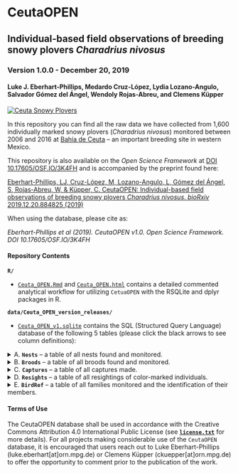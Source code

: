 # CeutaOPEN
## Individual-based field observations of breeding snowy plovers *Charadrius nivosus*
### Version 1.0.0 - December 20, 2019
#### Luke J. Eberhart-Phillips, Medardo Cruz-López, Lydia Lozano-Angulo, Salvador Gómez del Ángel, Wendoly Rojas-Abreu, and Clemens Küpper

[![Ceuta Snowy Plovers](https://lukeeberhartphillips.files.wordpress.com/2019/03/ceuta_open_logo_cut-1.png)](https://www.youtube.com/watch?v=h4OxHZXADA8)

In this repository you can find all the raw data we have collected from 1,600 individually marked snowy plovers (_Charadrius nivosus_) monitored between 2006 and 2016 at [Bahía de Ceuta](https://www.google.com/maps/@23.9197739,-106.9668912,2358m/data=!3m1!1e3 "Google Map Satellite") – an important breeding site in western Mexico.

This repository is also available on the *Open Science Framework* at [DOI 10.17605/OSF.IO/3K4FH](https://osf.io/3k4fh/ "OSF CeutaOPEN repo") and is accompanied by the preprint found here: 

[Eberhart-Phillips, LJ, Cruz-López, M, Lozano-Angulo, L, Gómez del Ángel, S, Rojas-Abreu, W, & Küpper, C. CeutaOPEN: Individual-based field observations of breeding snowy plovers *Charadrius nivosus*. *bioRxiv* 2019.12.20.884825 (2019)](https://www.biorxiv.org/content/10.1101/2019.12.20.884825v1 "bioRxiv manuscript")

When using the database, please cite as:

*Eberhart-Phillips et al (2019). CeutaOPEN v1.0. Open Science Framework. DOI 10.17605/OSF.IO/3K4FH*

#### Repository Contents
**`R/`**

  - [`Ceuta_OPEN.Rmd`](https://github.com/leberhartphillips/Ceuta_OPEN/blob/master/R/Ceuta_OPEN.Rmd "RMarkdown") and [`Ceuta_OPEN.html`](https://github.com/leberhartphillips/Ceuta_OPEN/blob/master/R/Ceuta_OPEN.html "html") contains a detailed commented analytical workflow for utilizing `CetuaOPEN` with the RSQLite and dplyr packages in R.
  

**`data/Ceuta_OPEN_version_releases/`**

  - [`Ceuta_OPEN_v1.sqlite`](https://github.com/leberhartphillips/Ceuta_OPEN/blob/master/data/Ceuta_OPEN_version_releases/Ceuta_OPEN_v1.sqlite "Ceuta OPEN data") contains the SQL (Structured Query Language) database of the following 5 tables (please click the black arrows to see column definitions):

  <details>
  <summary>A. <b><code>Nests</code></b> – a table of all nests found and monitored.</summary>
  
  Columns are defined as:

  1.	`species`: species of plover (all snowy plover 'SNPL' in this case)
  2.	`population`: population at which nest was monitored (all Ceuta in this case)
  3.	`year`: year during which nest was monitored
  4.	`site`: site at which nest was monitored
  5.	`nest`: unique identifier of nest (unique within year and within site)
  6.	`ID`: a concatenation of `year`, `site`, and `nest` to make a unique value across sites and years
  7.	`easting`: UTM easting of nest
  8.	`northing`: UTM northing of nest
  9.	`utm`: UTM zone of nest
  10.	`found_date`: date nest was discovered (stored in the internal `Date` format of R and represents the number of days since January 1, 1970, the ‘Unix epoch’. Converted easily in R using ‘as.Date(x, origin = “1970-01-01”)’)
  11.	`found_time`: time nest was discovered (24h format, e.g., 1633)
  12.	`nest_initiation_date`: estimated date when the first egg of the nest was laid (i.e., its 'initiation'). The estimate is calculated by subtracting the age in days of the oldest egg (determined by the floatation scores`float1`, `float2`, and `float3` defined below) and a 5-day laying period for three-egg clutches or a 3-day laying period for two-egg clutches or a 1-day laying period for one-egg clutches (egg-laying intervals are based on [Page et al. 2009](http://obpa-nc.org/DOI-AdminRecord/0071935-0072002.pdf "Snowy Plover (Charadrius alexandrinus), The Birds of North America Online")). Determining initiation dates of clutches found at stage `F` is imprecise, and thus we estimated the initiation date by subtracting 25 days from the hatch date (i.e., the average length of incubation in this population) and an additional 5, 3, or 1 days for the laying period depending on the clutch size. For nests found at stage `F` that failed before hatching, the nest initiation date is `NA`.
  13.	`end_date`: date nest ended (stored in the internal `Date` format of R and represents the number of days since January 1, 1970, the ‘Unix epoch’. Converted easily in R using ‘as.Date(x, origin = “1970-01-01”)’; cause specified in `fate`)
  14.	`last_observation_alive`: date nest was last observed active (stored in the internal `Date` format of R and represents the number of days since January 1, 1970, the ‘Unix epoch’. Converted easily in R using ‘as.Date(x, origin = “1970-01-01”)’)
  15.	`fate`: fate of nest (either: Abandoned, Flooded, Hatch, Predated, Unhatched, Other, or Unknown)
  16.	`male`: ring ID of male seen tending nest
  17.	`female`: ring ID of female seen tending nest
  18.	`no_chicks`: number of chicks hatched from nest
  19.	`clutch_size`: number of eggs found in nest
  20.	`length1`: length in millimeters of egg #1
  21.	`width1`: width in millimeters of egg #1 
  22.	`float1`: float score of egg #1 as defined on page 5 of [Székely, Kosztolányi, and Küpper (2008)](https://www.researchgate.net/publication/228494424_Practical_guide_for_investigating_breeding_ecology_of_Kentish_plover_Charadrius_alexandrinus "Practical guide for investigating breeding ecology of Kentish plover Charadrius alexandrinus")
  23.	`length2`: length in millimeters of egg #2
  24.	`width2`: width in millimeters of egg #2
  25.	`float2`: float score of egg #2 as defined on page 5 of [Székely, Kosztolányi, and Küpper (2008)](https://www.researchgate.net/publication/228494424_Practical_guide_for_investigating_breeding_ecology_of_Kentish_plover_Charadrius_alexandrinus "Practical guide for investigating breeding ecology of Kentish plover Charadrius alexandrinus")
  26.	`length3`: length in millimeters of egg #3
  27.	`width3`: width in millimeters of egg #3
  28.	`float3`: float score of egg #3 as defined on page 5 of [Székely, Kosztolányi, and Küpper (2008)](https://www.researchgate.net/publication/228494424_Practical_guide_for_investigating_breeding_ecology_of_Kentish_plover_Charadrius_alexandrinus "Practical guide for investigating breeding ecology of Kentish plover Charadrius alexandrinus")
  29.	`photo`: indication if a photo of nest was taken (1) or not (0)
  30.	`observer`: initials of observer who found nest
  31.	`comments`: miscellaneous comments pertinent to nest's observation
  </details>
  
  <details>
  <summary>B. <b><code>Broods</code></b> – a table of all broods found and monitored.</summary>
  
  Columns are defined as:
  
  1.	`species`: species of plover (all snowy plover ‘SNPL’ in this case)
  2.	`population`: population at which brood was observed (all Ceuta in this case)
  3.	`year`: year during which brood was observed
  4.	`site`: site at which brood was observed
  5.	`brood`: unique identifier of brood (unique within year and within site). Broods originating from known nests retain the `nest` identifier found in the **`Nests`** table, whereas broods hatching from unknown nests have a negative identifier (e.g., `-2`)
  6.	`ID`: a concatenation of `year`, `site`, and `nest` to make a unique value across sites and years
  7.	`easting`: UTM easting of brood observation
  8.	`northing`: UTM northing of brood observation
  9.	`utm`: UTM zone of brood observation
  10.	`date`: date brood observation was made (stored in the internal `Date` format of R and represents the number of days since January 1, 1970, the ‘Unix epoch’. Converted easily in R using ‘as.Date(x, origin = “1970-01-01”)’)
  11.	`time`: time brood observation was made (24h format, e.g., 1633)
  12.	`distance`: estimated distance in meters between brood and observer
  13.	`degree`: estimated bearing of brood relative to observer (i.e., the number of degrees in the angle measured in a clockwise direction from the north line to the line joining the observer to the brood)
  14.	`parents`: parents attending brood at time of observation (0 = no parent present; 1 = one parent (not identified whether male or female); 2 = female only (2+ when female certainly identified, whilst male uncertain); 3 = male only (3+, i.e., opposite of 2+); 4 = both present)
  15.	`male`: ring ID of male observed tending brood
  16.	`female`: ring ID of female observed tending brood
  17.	`chicks`: number of chicks observed in brood
  18.	`chick_codes`: color ring combinations of all chicks observed (individuals seperated by a comma). The scheme can be noted as XX.XX|XX.XX where X indicates a color (or metal) ring, the full stop marks the position of 'knee-joint' and the pipe divides the left and right leg. Thus the readout is "left above . left below | right above . right below". See page 9 of [Székely, Kosztolányi, and Küpper (2008)](https://www.researchgate.net/publication/228494424_Practical_guide_for_investigating_breeding_ecology_of_Kentish_plover_Charadrius_alexandrinus "Practical guide for investigating breeding ecology of Kentish plover Charadrius alexandrinus") for more details.
  19.	`photo`: indication if a photo of the brood was taken (1) or not (0)
  20.	`observer`: initials of observer making brood observation
  21.	`comments`: miscellaneous comments pertinent to brood's observation
  </details>

  <details>
  <summary>C. <b><code>Captures</code></b> – a table of all captures made.</summary>
  
  Columns are defined as:
  
  1.	`species`: species of plover (all snowy plover ‘SNPL’ in this case)
  2.	`population`: population at which capture was made (all Ceuta in this case)
  3.	`year`: year during which capture was made
  4.	`site`: site at which capture was made
  5.	`nest`: unique identifier of nest at which capture was made (unique within year and within site). If capture was made at a brood originating from a unknown nest, the ID is negative (e.g., `-2`).
  6.	`ID`: a concatenation of `year`, `site`, and `nest` to make a unique value
  7.	`ring`: alpha-numeric code of metal ring assigned to captured individual
  8.	`code`: color-ring combination assigned to captured individual. The scheme can be noted as XX.XX|XX.XX where X indicates a color (or metal) ring, the full stop marks the position of 'knee-joint' and the pipe divides the left and right leg. Thus the readout is "left above . left below | right above . right below". See page 9 of [Székely, Kosztolányi, and Küpper (2008)](https://www.researchgate.net/publication/228494424_Practical_guide_for_investigating_breeding_ecology_of_Kentish_plover_Charadrius_alexandrinus "Practical guide for investigating breeding ecology of Kentish plover Charadrius alexandrinus") for more details.
  9.	`age`: age of captured individual (J = juvenile (chicks and first-years), A = adult (second years and older))
  10. `field_sex`: sex of individual determined in the field based on ornamentation and other clues (e.g., time of capture, parental care, etc.), where F = female, M = males, and J = unknown sexed juvenile.
  11. `mol_sex`: sex of individual determined in the lab with the P2/P8 and Calex-31 markers (for our PCR conditions see [dos Remedios et al. (2015)](https://onlinelibrary.wiley.com/doi/full/10.1111/ibi.12263 "Ontogenic differences in sexual size dimorphism across four plover populations")), where F = female, M = males, U = insufficient molecular evidence (e.g., markers failed), and NA = individual not molecularly sex-typed. Note: All birds initially captured in years after 2013 have not yet been molecularly sex-typed.
  12.	`sex`: sex of captured individual (F = female, M = males, J = unknown sexed juvenile)
  13.	`easting`: UTM easting of capture
  14.	`northing`: UTM northing of capture
  15.	`utm`: UTM zone of capture
  16.	`date`: date capture was made (%Y-%m-%d POSIX format, e.g., 2008-05-14)
  17.	`time`: time capture was made (24h format, e.g., 1633)
  18.	`parents`: parents attending captured individual (if `age` = "J") at time of observation (0 = no parent present; 1 = one parent (not identified whether male or female); 2 = female only (2+ when female certainly identified, whilst male uncertain); 3 = male only (3+, i.e., opposite of 2+); 4 = both present)
  19.	`weight`: weight in grams of captured individual
  20.	`bill`: length in millimeters of upper mandible of captured individual. Measured as the distance between the tip of the forehead feathering at the base of the upper bill, along the ridge of the culmen, and the tip of the bill (also known as the "exposed culmen" measurement; _sensu_ page 8 of Pyle, P. 1997. Identification guide to North American birds. Part 1, Columbidae to Ploceidae. State Creek Press, Bolinas, CA)
  21.	`left_tarsus`: length in millimeters of left tarsus of captured individual. Measured as the distance between the notch at the end of the lateral condyle of the tibiotarsus on the backside of the leg, to the last tarsal scute on the front of the leg at the base of the foot (also known as the "outside tarsus" or "diagonal tarsus" measurement; _sensu_ page 11 of Pyle, P. 1997. Identification guide to North American birds. Part 1, Columbidae to Ploceidae. State Creek Press, Bolinas, CA)
  22.	`right_tarsus`: same as `left_tarsus` measurement above but for right leg of captured individual
  23.	`left_wing`: length in millimeters of left wing of captured individual. Measured as the distance from the carpal joint (the bend of the wing) to the longest primary feather whilst flattening the wing and straightening the primaries (also known as the "maximum flat" or "flattened and straightened" measurement; _sensu_ page 6 of Pyle, P. 1997. Identification guide to North American birds. Part 1, Columbidae to Ploceidae. State Creek Press, Bolinas, CA)
  24.	`right_wing`: same as `left_wing` measurement above but for right wing of captured individual
  25.	`blood`: indication if blood from captured individual was collected (1) or not (0)
  26.	`moult`: primary molt score of captured individual. Scored as a the stage of the moult and the number of feathers at that stage. See [Ringers' Manual, British Trust for Ornithology, Thetford](https://www.bto.org/sites/default/files/u17/downloads/about/resources/primary-moult.pdf "Moult Scoring") for more details.
  27.	`fat`: fat score of captured individual, scored as the amount of visible fat in the furcular region or tracheal pit. See [Ringers' Manual, British Trust for Ornithology, Thetford](https://www.bto.org/sites/default/files/u17/downloads/about/resources/Fat%20score.pdf "Fat Scores") for more details.
  28.	`lice`: indication if feather lice from captured individual were collected (1) or not (0)
  29.	`fecal`: indication if faeces from captured individual was collected (1) or not (0)
  30.	`photo`: indication if a photo of captured individual was taken (1) or not (0)
  31.	`observer`: initials of observer making capture
  32.	`comments`: miscellaneous comments pertinent to capture event
  </details>

  <details>
  <summary>D. <b><code>Resights</code></b> – a table of all resightings of color-marked individuals.</summary>
  
  Columns are defined as:
  
  1.	`species`: species of plover (all snowy plover ‘SNPL’ in this case)
  2.	`population`: population at which resighting was made (all Ceuta in this case)
  3.	`year`: year during which resighting was made
  4.	`site`: site at which resighting was made
  5.	`easting`: UTM easting of observer's location while resighting
  6.	`northing`: UTM northing of observer's location while resighting
  7.	`utm`: UTM zone of observer's location while resighting
  8.	`date`: date resighting was made (stored in the internal `Date` format of R and represents the number of days since January 1, 1970, the ‘Unix epoch’. Converted easily in R using ‘as.Date(x, origin = “1970-01-01”)’)
  9.	`time`: time resighting was made (24h format, e.g., 1633)
  10.	`distance`: estimated distance in meters between resighted bird and observer
  11.	`degree`: estimated bearing of resighted bird relative to the observer (i.e., the number of degrees in the angle measured in a clockwise direction from the north line to the line joining the observer to the brood)
  12.	`code`: color-ring combination of the resighted individual. The scheme can be noted as XX.XX|XX.XX where X indicates a color (or metal) ring, the full stop marks the position of 'knee-joint' and the pipe divides the left and right leg. Thus the readout is "left above . left below | right above . right below". See page 9 of [Székely, Kosztolányi, and Küpper (2008)](https://www.researchgate.net/publication/228494424_Practical_guide_for_investigating_breeding_ecology_of_Kentish_plover_Charadrius_alexandrinus "Practical guide for investigating breeding ecology of Kentish plover Charadrius alexandrinus") for more details.
  13.	`sex`: sex of individual determined in the field based on ornamentation and other clues (e.g., capture history, parental care, etc.), where F = female, M = males, and J = unknown sexed juvenile
  14.	`census`: indication if the resighting was conducted as part of a census count (1) or not (0)
  15.	`observer`: initials of observer making resighting
  16.	`comments`: miscellaneous comments pertinent to the resighting
  </details>
  
  <details>
  <summary>E. <b><code>BirdRef</code></b> – a table of all families monitored and the identification of their members.</summary>

  Columns are defined as:
  
  1.	`species`: species of plover (all snowy plover ‘SNPL’ in this case)
  2.	`population`: population at which family was observed (all Ceuta in this case)
  3.	`year`: year during which family was observed
  4.	`site`: site at which family was observed
  5.	`family`: unique identified of family (unique within year and within site). Families found as a nests retain `nest` ID found in **`Nests`** table, whereas families found as broods hatching from unknown nests have a negative `brood` ID (e.g., `-2`) found in **`Broods`** table)
  6.	`ID`: a concatenation of `year`, `site`, and `nest` to make a unique value across all sites and years
  7.	`nest_initiation_date`: estimated date when the first egg of the nest was laid (i.e., its 'initiation'). The estimate is calculated by subtracting the age in days of the oldest egg (determined by the floatation scores`float1`, `float2`, and `float3` defined above in the `Nests` table) and a 5-day laying period for three-egg clutches or a 3-day laying period for two-egg clutches or a 1-day laying period for one-egg clutches (egg-laying intervals are based on [Page et al. 2009](http://obpa-nc.org/DOI-AdminRecord/0071935-0072002.pdf "Snowy Plover (Charadrius alexandrinus), The Birds of North America Online")). Determining initiation dates of clutches found at stage `F` is imprecise, and thus we estimated the intiation date by subtracting 25 days from the hatch date (i.e., the average length of incubation in this population) and an additional 5, 3, or 1 days for the laying period depending on the clutch size. For nests found at stage `F` that failed before hatching, the nest initiation date is `NA`. Stored in the internal `Date` format of R and represents the number of days since January 1, 1970, the ‘Unix epoch’. Converted easily in R using ‘as.Date(x, origin = “1970-01-01”)’
  8.	`hatching_date`: date nest hatched (stored in the internal `Date` format of R and represents the number of days since January 1, 1970, the ‘Unix epoch’. Converted easily in R using ‘as.Date(x, origin = “1970-01-01”)’; "NA" if nest `fate` was other than "Hatch" in **`Nests`** table)
  9.	`male`: ring ID of male parent observed with nest/brood
  10.	`female`: ring ID of female parent observed with nest/brood
  11.	`chick1`: ring ID of first chick seen in brood
  12.	`chick2`: ring ID of second chick seen in brood
  13.	`chick3`: ring ID of third chick seen in brood
  14.	`exp`: indication if family was part of an experiment
  15.	`type`: indication of type of experiement conducted
  16.	`manip`: date of the experimental manipulation (stored in the internal `Date` format of R and represents the number of days since January 1, 1970, the ‘Unix epoch’. Converted easily in R using ‘as.Date(x, origin = “1970-01-01”)’)
  </details>
  
#### Terms of Use

The CeutaOPEN database shall be used in accordance with the Creative Commons Attribution 4.0 International Public License (see [**`license.txt`**](https://github.com/leberhartphillips/Ceuta_OPEN/blob/master/license.txt "Terms of Use") for more details). For all projects making considerable use of the `CeutaOPEN` database, it is encouraged that users reach out to Luke Eberhart-Phillips (luke.eberhart[at]orn.mpg.de) or Clemens Küpper (ckuepper[at]orn.mpg.de) to offer the opportunity to comment prior to the publication of the work.